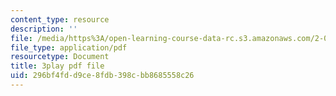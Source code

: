 ```yaml
---
content_type: resource
description: ''
file: /media/https%3A/open-learning-course-data-rc.s3.amazonaws.com/2-003sc-engineering-dynamics-fall-2011/296bf4fdd9ce8fdb398cbb8685558c26_cd8lDtAtJbE.pdf
file_type: application/pdf
resourcetype: Document
title: 3play pdf file
uid: 296bf4fd-d9ce-8fdb-398c-bb8685558c26
---
```

